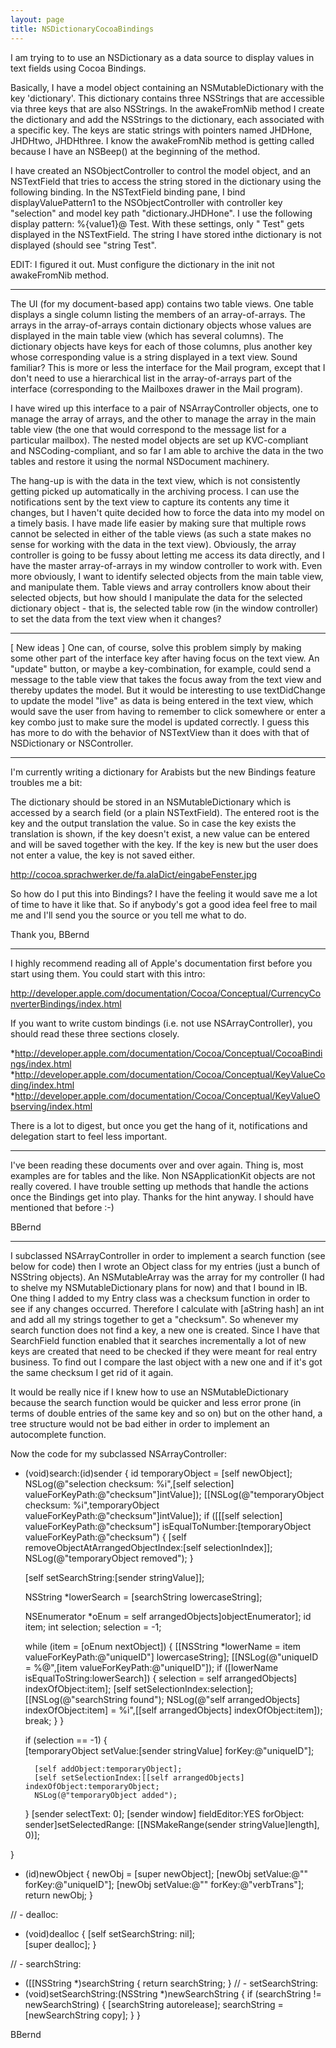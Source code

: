 ```yaml
---
layout: page
title: NSDictionaryCocoaBindings
---
```


I am trying to to use an NSDictionary as a data source to display values in text fields using Cocoa Bindings.

Basically, I have a model object containing an NSMutableDictionary with the key 'dictionary'.  This dictionary contains three NSStrings that are accessible via three keys that are also NSStrings.  In the awakeFromNib method I create the dictionary and  add the NSStrings to the dictionary, each associated with a specific key.  The keys are static strings with pointers named JHDHone, JHDHtwo, JHDHthree.  I know the awakeFromNib method is getting called because I have an NSBeep() at the beginning of the method.

I have created an NSObjectController to control the model object, and an NSTextField that tries to access the string stored in the dictionary using the following binding.  In the NSTextField binding pane, I bind displayValuePattern1 to the NSObjectController with controller key "selection" and model key path "dictionary.JHDHone".  I use the following display pattern: %{value1}@ Test.  With these settings, only " Test" gets displayed in the NSTextField.  The string I have stored inthe dictionary is not displayed (should see "string Test".

EDIT:  I figured it out.  Must configure the dictionary in the init not awakeFromNib method.

----

The UI (for my document-based app) contains two table views. One table displays a single column listing the members of an array-of-arrays. The arrays in the array-of-arrays contain dictionary objects whose values are displayed in the main table view (which has several columns). The dictionary objects have keys for each of those columns, plus another key whose corresponding value is a string displayed in a text view. Sound familiar? This is more or less the interface for the Mail program, except that I don't need to use a hierarchical list in the array-of-arrays part of the interface (corresponding to the Mailboxes drawer in the Mail program).

I have wired up this interface to a pair of NSArrayController objects, one to manage the array of arrays, and the other to manage the array in the main table view (the one that would correspond to the message list for a particular mailbox). The nested model objects are set up KVC-compliant and NSCoding-compliant, and so far I am able to archive the data in the two tables and restore it using the normal NSDocument machinery.

The hang-up is with the data in the text view, which is not consistently getting picked up automatically in the archiving process. I can use the notifications sent by the text view to capture its contents any time it changes, but I haven't quite decided how to force the data into my model on a timely basis. I have made life easier by making sure that multiple rows cannot be selected in either of the table views (as such a state makes no sense for working with the data in the text view). Obviously, the array controller is going to be fussy about letting me access its data directly, and I have the master array-of-arrays in my window controller to work with. Even more obviously, I want to identify selected objects from the main table view, and manipulate them. Table views and array controllers know about their selected objects, but how should I manipulate the data for the selected dictionary object - that is, the selected table row (in the window controller) to set the data from the text view when it changes?

----

[ New ideas ] One can, of course, solve this problem simply by making some other part of the interface key after having focus on the text view. An "update" button, or maybe a key-combination, for example, could send a message to the table view that takes the focus away from the text view and thereby updates the model. But it would be interesting to use     textDidChange to update the model "live" as data is being entered in the text view, which would save the user from having to remember to click somewhere or enter a key combo just to make sure the model is updated correctly. I guess this has more to do with the behavior of NSTextView than it does with that of NSDictionary or NSController.

----

I'm currently writing a dictionary for Arabists but the new Bindings feature troubles me a bit:

The dictionary should be stored in an NSMutableDictionary which is accessed by a search field (or a plain NSTextField). The entered root is the key and the output translation the value. So in case the key exists the translation is shown, if the key doesn't exist, a new value can be entered and will be saved together with the key. If the key is new but the user does not enter a value, the key is not saved either.

http://cocoa.sprachwerker.de/fa.alaDict/eingabeFenster.jpg 

So how do I put this into Bindings? I have the feeling it would save me a lot of time to have it like that. So if anybody's got a good idea feel free to mail me and I'll send you the source or you tell me what to do.

Thank you, BBernd

----

I highly recommend reading all of Apple's documentation first before you start using them. You could start with this intro:

http://developer.apple.com/documentation/Cocoa/Conceptual/CurrencyConverterBindings/index.html

If you want to write custom bindings (i.e. not use NSArrayController), you should read these three sections closely.


*http://developer.apple.com/documentation/Cocoa/Conceptual/CocoaBindings/index.html
*http://developer.apple.com/documentation/Cocoa/Conceptual/KeyValueCoding/index.html
*http://developer.apple.com/documentation/Cocoa/Conceptual/KeyValueObserving/index.html


There is a lot to digest, but once you get the hang of it, notifications and delegation start to feel less important.  

----

I've been reading these documents over and over again. Thing is, most examples are for tables and the like. Non NSApplicationKit objects are not really covered. I have trouble setting up methods that handle the actions once the Bindings get into play. Thanks for the hint anyway. I should have mentioned that before :-)

BBernd

----

I subclassed NSArrayController in order to implement a search function (see below for code) then I wrote an Object class for my entries (just a bunch of NSString objects). An NSMutableArray was the array for my controller (I had to shelve my NSMutableDictionary plans for now) and that I bound in IB. One thing I added to my Entry class was a checksum function in order to see if any changes occurred. Therefore I calculate with [aString hash] an int and add all my strings together to get a "checksum". So whenever my search function does not find a key, a new one is created. Since I have that SearchField function enabled that it searches incrementally a lot of new keys are created that need to be checked if they were meant for real entry business. To find out I compare the last object with a new one and if it's got the same checksum I get rid of it again.

It would be really nice if I knew how to use an NSMutableDictionary because the search function would be quicker and less error prone (in terms of double entries of the same key and so on) but on the other hand, a tree structure would not be bad either in order to implement an autocomplete function.

Now the code for my subclassed NSArrayController:
    
- (void)search:(id)sender
{
    id temporaryObject = [self newObject];
    NSLog(@"selection checksum: %i",[self selection] valueForKeyPath:@"checksum"]intValue]);
    [[NSLog(@"temporaryObject checksum: %i",temporaryObject valueForKeyPath:@"checksum"]intValue]);
    if ([[[self selection] valueForKeyPath:@"checksum"] isEqualToNumber:[temporaryObject valueForKeyPath:@"checksum")
    {
        [self removeObjectAtArrangedObjectIndex:[self selectionIndex]];
        NSLog(@"temporaryObject removed");
    }
    
    [self setSearchString:[sender stringValue]];
    
    NSString *lowerSearch = [searchString lowercaseString];
    
    NSEnumerator *oEnum = self arrangedObjects]objectEnumerator];
    id item;
    int selection;
    selection = -1;
    
    while (item = [oEnum nextObject])
    {
        [[NSString *lowerName = item valueForKeyPath:@"uniqueID"] lowercaseString];
        [[NSLog(@"uniqueID = %@",[item valueForKeyPath:@"uniqueID"]);
        if ([lowerName isEqualToString:lowerSearch])
        {
            selection = self arrangedObjects] indexOfObject:item];
            [self setSelectionIndex:selection];
            [[NSLog(@"searchString found");
            NSLog(@"self arrangedObjects] indexOfObject:item] = %i",[[self arrangedObjects] indexOfObject:item]);
            break;
        }
    }
    
    if (selection == -1)
    {   
        [temporaryObject setValue:[sender stringValue] forKey:@"uniqueID"];
        
        [self addObject:temporaryObject];
        [self setSelectionIndex:[[self arrangedObjects] indexOfObject:temporaryObject;
        NSLog(@"temporaryObject added");

    }
    [sender selectText: 0];
    [sender window] fieldEditor:YES forObject: sender]setSelectedRange: [[NSMakeRange(sender stringValue]length], 0)];
    
}

- (id)newObject
{
    newObj = [super newObject];
    [newObj setValue:@"" forKey:@"uniqueID"];
    [newObj setValue:@"" forKey:@"verbTrans"];
    return newObj;
}


//  - dealloc:
- (void)dealloc
{
    [self setSearchString: nil];    
    [super dealloc];
}


// - searchString:
- ([[NSString *)searchString
{
	return searchString;
}
// - setSearchString:
- (void)setSearchString:(NSString *)newSearchString
{
    if (searchString != newSearchString)
	{
        [searchString autorelease];
        searchString = [newSearchString copy];
    }
}


BBernd

